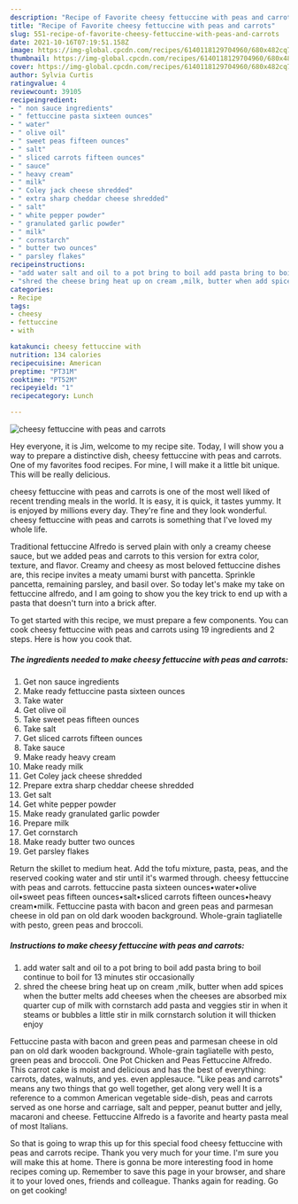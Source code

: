 ```yaml
---
description: "Recipe of Favorite cheesy fettuccine with peas and carrots"
title: "Recipe of Favorite cheesy fettuccine with peas and carrots"
slug: 551-recipe-of-favorite-cheesy-fettuccine-with-peas-and-carrots
date: 2021-10-16T07:19:51.158Z
image: https://img-global.cpcdn.com/recipes/6140118129704960/680x482cq70/cheesy-fettuccine-with-peas-and-carrots-recipe-main-photo.jpg
thumbnail: https://img-global.cpcdn.com/recipes/6140118129704960/680x482cq70/cheesy-fettuccine-with-peas-and-carrots-recipe-main-photo.jpg
cover: https://img-global.cpcdn.com/recipes/6140118129704960/680x482cq70/cheesy-fettuccine-with-peas-and-carrots-recipe-main-photo.jpg
author: Sylvia Curtis
ratingvalue: 4
reviewcount: 39105
recipeingredient:
- " non sauce ingredients"
- " fettuccine pasta sixteen ounces"
- " water"
- " olive oil"
- " sweet peas fifteen ounces"
- " salt"
- " sliced carrots fifteen ounces"
- " sauce"
- " heavy cream"
- " milk"
- " Coley jack cheese shredded"
- " extra sharp cheddar cheese shredded"
- " salt"
- " white pepper powder"
- " granulated garlic powder"
- " milk"
- " cornstarch"
- " butter two ounces"
- " parsley flakes"
recipeinstructions:
- "add water salt and oil to a pot bring to boil add pasta bring to boil continue to boil for 13 minutes stir occasionally"
- "shred the cheese bring heat up on cream ,milk, butter when add spices when the butter melts add cheeses  when the cheeses are absorbed mix quarter cup of milk with cornstarch add pasta and veggies stir in when it steams or bubbles a little stir in milk cornstarch solution it will thicken enjoy"
categories:
- Recipe
tags:
- cheesy
- fettuccine
- with

katakunci: cheesy fettuccine with 
nutrition: 134 calories
recipecuisine: American
preptime: "PT31M"
cooktime: "PT52M"
recipeyield: "1"
recipecategory: Lunch

---
```



![cheesy fettuccine with peas and carrots](https://img-global.cpcdn.com/recipes/6140118129704960/680x482cq70/cheesy-fettuccine-with-peas-and-carrots-recipe-main-photo.jpg)

Hey everyone, it is Jim, welcome to my recipe site. Today, I will show you a way to prepare a distinctive dish, cheesy fettuccine with peas and carrots. One of my favorites food recipes. For mine, I will make it a little bit unique. This will be really delicious.

cheesy fettuccine with peas and carrots is one of the most well liked of recent trending meals in the world. It is easy, it is quick, it tastes yummy. It is enjoyed by millions every day. They're fine and they look wonderful. cheesy fettuccine with peas and carrots is something that I've loved my whole life.

Traditional fettuccine Alfredo is served plain with only a creamy cheese sauce, but we added peas and carrots to this version for extra color, texture, and flavor. Creamy and cheesy as most beloved fettuccine dishes are, this recipe invites a meaty umami burst with pancetta. Sprinkle pancetta, remaining parsley, and basil over. So today let&#39;s make my take on fettuccine alfredo, and I am going to show you the key trick to end up with a pasta that doesn&#39;t turn into a brick after.


To get started with this recipe, we must prepare a few components. You can cook cheesy fettuccine with peas and carrots using 19 ingredients and 2 steps. Here is how you cook that.

<!--inarticleads1-->

##### The ingredients needed to make cheesy fettuccine with peas and carrots:

1. Get  non sauce ingredients
1. Make ready  fettuccine pasta sixteen ounces
1. Take  water
1. Get  olive oil
1. Take  sweet peas fifteen ounces
1. Take  salt
1. Get  sliced carrots fifteen ounces
1. Take  sauce
1. Make ready  heavy cream
1. Make ready  milk
1. Get  Coley jack cheese shredded
1. Prepare  extra sharp cheddar cheese shredded
1. Get  salt
1. Get  white pepper powder
1. Make ready  granulated garlic powder
1. Prepare  milk
1. Get  cornstarch
1. Make ready  butter two ounces
1. Get  parsley flakes


Return the skillet to medium heat. Add the tofu mixture, pasta, peas, and the reserved cooking water and stir until it&#39;s warmed through. cheesy fettuccine with peas and carrots. fettuccine pasta sixteen ounces•water•olive oil•sweet peas fifteen ounces•salt•sliced carrots fifteen ounces•heavy cream•milk. Fettuccine pasta with bacon and green peas and parmesan cheese in old pan on old dark wooden background. Whole-grain tagliatelle with pesto, green peas and broccoli. 

<!--inarticleads2-->

##### Instructions to make cheesy fettuccine with peas and carrots:

1. add water salt and oil to a pot bring to boil add pasta bring to boil continue to boil for 13 minutes stir occasionally
1. shred the cheese bring heat up on cream ,milk, butter when add spices when the butter melts add cheeses  when the cheeses are absorbed mix quarter cup of milk with cornstarch add pasta and veggies stir in when it steams or bubbles a little stir in milk cornstarch solution it will thicken enjoy


Fettuccine pasta with bacon and green peas and parmesan cheese in old pan on old dark wooden background. Whole-grain tagliatelle with pesto, green peas and broccoli. One Pot Chicken and Peas Fettuccine Alfredo. This carrot cake is moist and delicious and has the best of everything: carrots, dates, walnuts, and yes. even applesauce. &#34;Like peas and carrots&#34; means any two things that go well together, get along very well It is a reference to a common American vegetable side-dish, peas and carrots served as one horse and carriage, salt and pepper, peanut butter and jelly, macaroni and cheese. Fettuccine Alfredo is a favorite and hearty pasta meal of most Italians. 

So that is going to wrap this up for this special food cheesy fettuccine with peas and carrots recipe. Thank you very much for your time. I'm sure you will make this at home. There is gonna be more interesting food in home recipes coming up. Remember to save this page in your browser, and share it to your loved ones, friends and colleague. Thanks again for reading. Go on get cooking!
